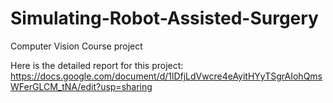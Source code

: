 # Simulating-Robot-Assisted-Surgery
Computer Vision Course project

Here is the detailed report for this project:
https://docs.google.com/document/d/1lDfjLdVwcre4eAyitHYyTSgrAIohQmsWFerGLCM_tNA/edit?usp=sharing
